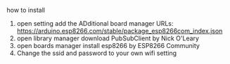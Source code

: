 how to install

1. open setting add the ADditional board manager URLs: https://arduino.esp8266.com/stable/package_esp8266com_index.json
2. open library manager download PubSubClient by Nick O'Leary
3. open boards manager install esp8266 by ESP8266 Community
4. Change the ssid and password to your own wifi setting
